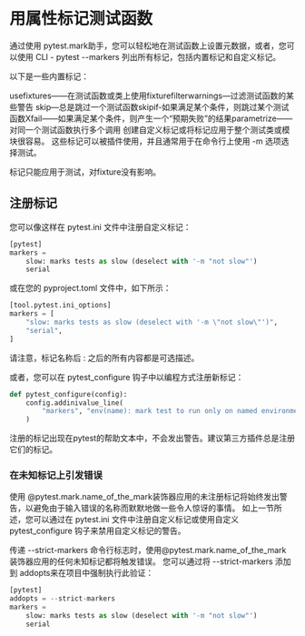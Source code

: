 # 用属性标记测试函数
通过使用 ​pytest.mark​ 助手，您可以轻松地在测试函数上设置元数据，或者，您可以使用 ​CLI - pytest --markers​ 列出所有标记，包括内置标记和自定义标记。

以下是一些内置标记：

​usefixtures​——在测试函数或类上使用fixture
​filterwarnings​—过滤测试函数的某些警告
​skip​—总是跳过一个测试函数
​skipif​-如果满足某个条件，则跳过某个测试函数
​Xfail​——如果满足某个条件，则产生一个“预期失败”的结果
​parametrize​——对同一个测试函数执行多个调用
创建自定义标记或将标记应用于整个测试类或模块很容易。 这些标记可以被插件使用，并且通常用于在命令行上使用 ​-m​ 选项选择测试。

标记只能应用于测试，对​fixture​没有影响。

## 注册标记
您可以像这样在 ​pytest.ini​ 文件中注册自定义标记：
```python
[pytest]
markers =
    slow: marks tests as slow (deselect with '-m "not slow"')
    serial
```
或在您的 ​pyproject.toml​ 文件中，如下所示：
```python
[tool.pytest.ini_options]
markers = [
    "slow: marks tests as slow (deselect with '-m \"not slow\"')",
    "serial",
]
```
请注意，标记名称后 : 之后的所有内容都是可选描述。

或者，您可以在 ​pytest_configure​ 钩子中以编程方式注册新标记：
```python
def pytest_configure(config):
    config.addinivalue_line(
        "markers", "env(name): mark test to run only on named environment"
    )
```
注册的标记出现在pytest的帮助文本中，不会发出警告。建议第三方插件总是注册它们的标记。

### 在未知标记上引发错误
使用 ​@pytest.mark.name_of_the_mark​ 装饰器应用的未注册标记将始终发出警告，以避免由于输入错误的名称而默默地做一些令人惊讶的事情。 如上一节所述，您可以通过在 ​pytest.ini​ 文件中注册自定义标记或使用自定义 ​pytest_configure​ 钩子来禁用自定义标记的警告。

传递 ​--strict-markers​ 命令行标志时，使用 ​@pytest.mark.name_of_the_mark​ 装饰器应用的任何未知标记都将触发错误。 您可以通过将 ​--strict-markers ​添加到 ​addopts ​来在项目中强制执行此验证：
```python
[pytest]
addopts = --strict-markers
markers =
    slow: marks tests as slow (deselect with '-m "not slow"')
    serial
```